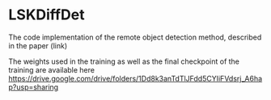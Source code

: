 # LSKDiffDet
The code implementation of the remote object detection method, described in the paper (link)

The weights used in the training as well as the final checkpoint of the training are available here https://drive.google.com/drive/folders/1Dd8k3anTdTlJFdd5CYIiFVdsrj_A6hap?usp=sharing
